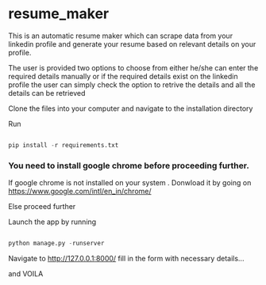 # resume_maker

This is an automatic resume maker which can scrape data from your linkedin profile and generate your resume based on relevant details on your profile.

The user is provided two options to choose from either he/she can enter the required details manually or if the required details exist on the linkedin profile the user can simply check the option to retrive the details and all the details can be retrieved

Clone the files into your computer and navigate to the installation directory

Run 

```python

pip install -r requirements.txt

```

### You need to install google chrome before proceeding further.
If google chrome is not installed on your system . Donwload it by going on https://www.google.com/intl/en_in/chrome/

Else proceed further

Launch the app by running 

```python

python manage.py -runserver

```

Navigate to http://127.0.0.1:8000/
fill in the form with necessary details...


and VOILA




